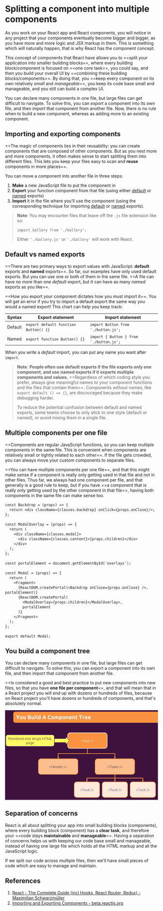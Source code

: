 # Splitting a component into multiple components

As you work on your React app and React components, you will notice in any project that your components eventually become bigger and bigger, as you have more and more logic and JSX markup in them. This is something which will naturally happen, that is why React has the component concept.

This concept of components that React have allows you to ==split your application into smaller building blocks==, where every building block/component is focused on ==one core task==, you could say, and then you build your overall UI by ==combining these building blocks/components==. By doing that, you ==keep every component on its own relatively _small_ and _manageable_==, you keep its code base small and manageable, and you still can build a complex UI.

You can declare many components in one file, but large files can get difficult to navigate. To solve this, you can *export* a component into its own file, and then *import* that component from another file. Now, there is no rule when to build a new component, whereas as adding more to an existing component.

## Importing and exporting components

==The magic of components lies in their reusability: you can create components that are composed of other components. But as you nest more and more components, it often makes sense to start splitting them into different files. This lets you keep your files easy to scan and **reuse** components in more places==.

You can move a component into another file in three steps:

1. **Make** a new JavaScript file to put the component in
2. **Export** your function component from that file (using either [default](https://developer.mozilla.org/docs/Web/JavaScript/Reference/Statements/export#using_the_default_export) or [named](https://developer.mozilla.org/docs/Web/JavaScript/Reference/Statements/export#using_named_exports) exports)
3. **Import** it in the file where you’ll use the component (using the corresponding technique for importing [default](https://developer.mozilla.org/docs/Web/JavaScript/Reference/Statements/import#importing_defaults) or [named](https://developer.mozilla.org/docs/Web/JavaScript/Reference/Statements/import#import_a_single_export_from_a_module) exports).

>**Note**: You may encounter files that leave off the `.js` file extension like so:
>
>```react
>import Gallery from './Gallery';
>```
>
>Either `'./Gallery.js'` or `'./Gallery'` will work with React.

## Default vs named exports

==There are two primary ways to export values with JavaScript: **default** exports and **named** exports==. So far, our examples have only used default exports. But you can use one or both of them in the same file. ==A file can have no more than one _default_ export, but it can have as many _named_ exports as you like==.

==How you export your component dictates how you must import it==. You will get an error if you try to import a default export the same way you would a named export! This chart can help you keep track:

| Syntax  | Export statement                      | Import statement                        |
| ------- | ------------------------------------- | --------------------------------------- |
| Default | `export default function Button() {}` | `import Button from './button.js';`     |
| Named   | `export function Button() {}`         | `import { Button } from './button.js';` |

When you write a *default* import, you can put any name you want after `import`.

> **Note**: **People often use default exports if the file exports only one component, and use named exports if it exports multiple components and values.** ==Regardless of which coding style you prefer, always give meaningful names to your component functions and the files that contain them==. Components without names, like `export default () => {}`, are discouraged because they make debugging harder.
>
> To reduce the potential confusion between default and named exports, some teams choose to only stick to one style (default or named), or avoid mixing them in a single file.

## Multiple components per one file

==Components are regular JavaScript functions, so you can keep multiple components in the same file. This is convenient when components are relatively small or tightly related to each other==. If the file gets crowded, you can always move your custom components to separate files.

==You can have multiple components per one file==, and that this might make sense if a component is really only getting used in that file and not in other files. Thus far, we always had one component per file, and that generally is a good rule to keep, but if you have ==a component that is really only getting used by the other component in that file==, having both components in the same file can make sense too.

```react
const Backdrop = (props) => {
  return <div className={classes.backdrop} onClick={props.onClose}/>;
};

const ModalOverlay = (props) => {
  return (
    <div className={classes.modal}>
      <div className={classes.content}>{props.children}</div>
    </div>
  );
};

const portalElement = document.getElementById('overlays');

const Modal = (props) => {
  return (
    <Fragment>
      {ReactDOM.createPortal(<Backdrop onClose={props.onClose} />, portalElement)}
      {ReactDOM.createPortal(
        <ModalOverlay>{props.children}</ModalOverlay>,
        portalElement
      )}
    </Fragment>
  );
};

export default Modal;
```

## You build a component tree

You can declare many components in one file, but large files can get difficult to navigate. To solve this, you can export a component into its own file, and then import that component from another file.

==Is considered a good and best practice to put new components into new files, so that you have **one file per component**==, and that will mean that in a React project you will end up with dozens or hundreds of files, because on React project you'll have dozens or hundreds of components, and that's absolutely normal.

![Component_tree](../../img/Component_tree.jpg)

## Separation of concerns

React is all about splitting your app into small building blocks (components), where every building block (component) has a **clear task**, and therefore your ==code stays **maintainable** and **manageable**==. Having a separation of concerns helps us with keeping our code base small and manageable, instead of having one large file which holds all the HTML markup and all the JavaScript logic.

If we split our code across multiple files, then we'll have small pieces of code which are easy to manage and maintain.

## References

1. [React - The Complete Guide (incl Hooks, React Router, Redux) - Maximilian Schwarzmüller](https://www.udemy.com/course/react-the-complete-guide-incl-redux/)
1. [Importing and Exporting Components - beta.reactjs.org](https://beta.reactjs.org/learn/importing-and-exporting-components)
